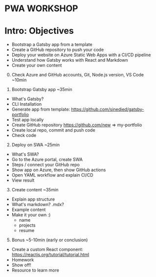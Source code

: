 PWA WORKSHOP
============

# Intro: Objectives
  - Bootstrap a Gatsby app from a template
  - Create a GitHub repository to push your code
  - Deploy your website on Azure Static Web Apps with a CI/CD pipeline
  - Understand how Gatsby works with React and Markdown
  - Create your own content

0. Check Azure and GitHub accounts, Git, Node.js version, VS Code ~10min

1. Bootstrap Gatsby app ~35min
  - What's Gatsby?
  - CLI Installation
  - Generate app from template: https://github.com/sinedied/gatsby-portfolio
  - Test app locally
  - Create GitHub repository https://github.com/new => my-portfolio
  - Create local repo, commit and push code
  - Check code

2. Deploy on SWA ~25min
  - What's SWA?
  - Go to the Azure portal, create SWA
  - Steps / connect your GitHub repo
  - Show app on Azure, then show GitHub actions
  - Open YAML workflow and explain CI/CD
  - View result

3. Create content ~35min
  - Explain app structure
  - What's markdown? .mdx?
  - Example content
  - Make it your own :)
    * name
    * projects
    * resume

5. Bonus ~5-10min (early or conclusion)
  - Create a custom React component: https://reactjs.org/tutorial/tutorial.html
  - Homework
  - Show off!
  - Resource to learn more
